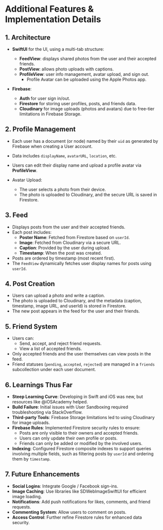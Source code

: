 # Additional Features & Implementation Details

## 1. Architecture

- **SwiftUI** for the UI, using a multi-tab structure:

  - **FeedView**: displays shared photos from the user and their accepted friends.
  - **PostView**: allows photo uploads with captions.
  - **ProfileView**: user info management, avatar upload, and sign out.
    - Profile Avatar can be uploaded using the Apple Photos app.

- **Firebase**:
  - **Auth** for user sign in/out.
  - **Firestore** for storing user profiles, posts, and friends data.
  - **Cloudinary** for image uploads (photos and avatars) due to free-tier limitations in Firebase Storage.

## 2. Profile Management

- Each user has a document (or node) named by their `uid` as generated by Firebase when creating a User account.
- Data includes `displayName`, `avatarURL`, `location`, etc.
- Users can edit their display name and upload a profile avatar via **ProfileView**.

- Avatar Upload:
  - The user selects a photo from their device.
  - The photo is uploaded to Cloudinary, and the secure URL is saved in Firestore.

## 3. Feed

- Displays posts from the user and their accepted friends.
- Each post includes:
  - **Poster Name**: Fetched from Firestore based on `userId`.
  - **Image**: Fetched from Cloudinary via a secure URL.
  - **Caption**: Provided by the user during upload.
  - **Timestamp**: When the post was created.
- Posts are ordered by timestamp (most recent first).
- The `FeedView` dynamically fetches user display names for posts using `userId`.

## 4. Post Creation

- Users can upload a photo and write a caption.
- The photo is uploaded to Cloudinary, and the metadata (caption, timestamp, image URL, and userId) is stored in Firestore.
- The new post appears in the feed for the user and their friends.

## 5. Friend System

- Users can:
  - Send, accept, and reject friend requests.
  - View a list of accepted friends.
- Only accepted friends and the user themselves can view posts in the feed.
- Friend statuses (`pending`, `accepted`, `rejected`) are managed in a `friends` subcollection under each user document.

## 6. Learnings Thus Far

- **Steep Learning Curve**: Developing in Swift and iOS was new, but resources like @iOSAcademy helped.
- **Build Failure**: Initial issues with User Sandboxing required troubleshooting via StackOverflow.
- **Third-party Tools**: Firebase Storage limitations led to using Cloudinary for image uploads.
- **Firebase Rules**: Implemented Firestore security rules to ensure:
  - Posts are only visible to their owners and accepted friends.
  - Users can only update their own profile or posts.
  - Friends can only be added or modified by the involved users.
- **Indexing**: Configured Firestore composite indexes to support queries involving multiple fields, such as filtering posts by `userId` and ordering them by `timestamp`.

## 7. Future Enhancements

- **Social Logins**: Integrate Google / Facebook sign-ins.
- **Image Caching**: Use libraries like SDWebImageSwiftUI for efficient image loading.
- **Notifications**: Add push notifications for likes, comments, and friend requests.
- **Commenting System**: Allow users to comment on posts.
- **Access Control**: Further refine Firestore rules for enhanced data security.
